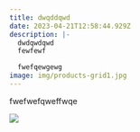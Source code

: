 ```yaml
---
title: dwqddqwd
date: 2023-04-21T12:58:44.929Z
description: |-
  dwdqwdqwd 
  fewfewf

  fwefqewgewg
image: img/products-grid1.jpg
---
```

fwefwefqweffwqe

![](img/about-direct-sourcing.jpg)